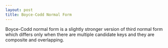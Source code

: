```yaml
---
layout: post
title: Boyce-Codd Normal Form
---
```


Boyce-Codd normal form is a slightly stronger version of third normal form which differs only when there are multiple candidate keys and they are composite and overlapping.
